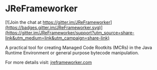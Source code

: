 # JReFrameworker
[![Join the chat at https://gitter.im/JReFrameworker](https://badges.gitter.im/JReFrameworker.svg)](https://gitter.im/JReFrameworker/support?utm_source=share-link&utm_medium=link&utm_campaign=share-link)

A practical tool for creating Managed Code Rootkits (MCRs) in the Java Runtime Environment or general purpose bytecode manipulation.

For more details visit: [jreframeworker.com](https://jreframeworker.com/)
